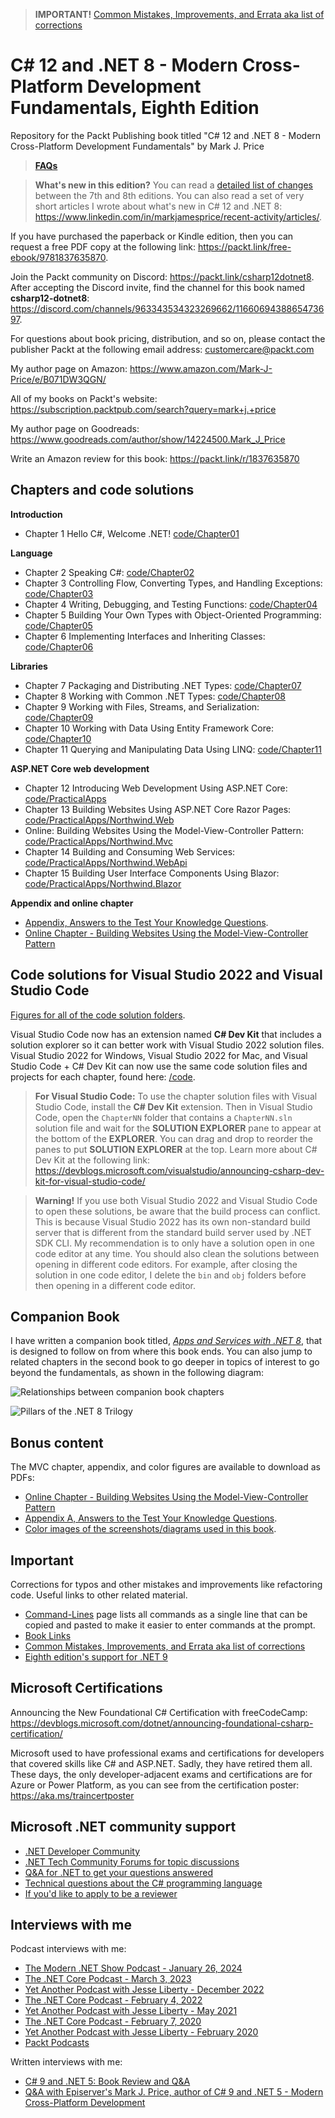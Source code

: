 > **IMPORTANT!** [Common Mistakes, Improvements, and Errata aka list of corrections](docs/errata/README.md)

# C# 12 and .NET 8 - Modern Cross-Platform Development Fundamentals, Eighth Edition

Repository for the Packt Publishing book titled "C# 12 and .NET 8 - Modern Cross-Platform Development Fundamentals" by Mark J. Price

> **[FAQs](docs/FAQs.md)**

> **What's new in this edition?** You can read a [detailed list of changes](docs/whats-new-in-book.md) between the 7th and 8th editions. You can also read a set of very short articles I wrote about what's new in C# 12 and .NET 8: https://www.linkedin.com/in/markjamesprice/recent-activity/articles/.

If you have purchased the paperback or Kindle edition, then you can request a free PDF copy at the following link: https://packt.link/free-ebook/9781837635870.

Join the Packt community on Discord: https://packt.link/csharp12dotnet8. After accepting the Discord invite, find the channel for this book named **csharp12-dotnet8**: https://discord.com/channels/963343534323269662/1166069438865473697.

For questions about book pricing, distribution, and so on, please contact the publisher Packt at the following email address: customercare@packt.com

My author page on Amazon: https://www.amazon.com/Mark-J-Price/e/B071DW3QGN/ 

All of my books on Packt's website: https://subscription.packtpub.com/search?query=mark+j.+price

My author page on Goodreads: https://www.goodreads.com/author/show/14224500.Mark_J_Price

Write an Amazon review for this book: https://packt.link/r/1837635870

## Chapters and code solutions

**Introduction**
- Chapter 1 Hello C#, Welcome .NET! [code/Chapter01](code/Chapter01)

**Language**
- Chapter 2 Speaking C#: [code/Chapter02](code/Chapter02)
- Chapter 3 Controlling Flow, Converting Types, and Handling Exceptions: [code/Chapter03](code/Chapter03)
- Chapter 4 Writing, Debugging, and Testing Functions: [code/Chapter04](code/Chapter04)
- Chapter 5 Building Your Own Types with Object-Oriented Programming: [code/Chapter05](code/Chapter05)
- Chapter 6 Implementing Interfaces and Inheriting Classes: [code/Chapter06](code/Chapter06)

**Libraries**
- Chapter 7 Packaging and Distributing .NET Types: [code/Chapter07](code/Chapter07)
- Chapter 8 Working with Common .NET Types: [code/Chapter08](code/Chapter08)
- Chapter 9 Working with Files, Streams, and Serialization: [code/Chapter09](code/Chapter09)
- Chapter 10 Working with Data Using Entity Framework Core: [code/Chapter10](code/Chapter10)
- Chapter 11 Querying and Manipulating Data Using LINQ: [code/Chapter11](code/Chapter11)

**ASP.NET Core web development**
- Chapter 12 Introducing Web Development Using ASP.NET Core: [code/PracticalApps](code/PracticalApps)
- Chapter 13 Building Websites Using ASP.NET Core Razor Pages: [code/PracticalApps/Northwind.Web](code/PracticalApps/Northwind.Web)
- Online: Building Websites Using the Model-View-Controller Pattern: [code/PracticalApps/Northwind.Mvc](code/PracticalApps/Northwind.Mvc)
- Chapter 14 Building and Consuming Web Services: [code/PracticalApps/Northwind.WebApi](code/PracticalApps/Northwind.WebApi)
- Chapter 15 Building User Interface Components Using Blazor: [code/PracticalApps/Northwind.Blazor](code/PracticalApps/Northwind.Blazor)

**Appendix and online chapter**
- [Appendix, Answers to the Test Your Knowledge Questions](docs/B19586_Appendix.pdf).
- [Online Chapter - Building Websites Using the Model-View-Controller Pattern](docs/B19586_Online_Chapter.pdf)

## Code solutions for Visual Studio 2022 and Visual Studio Code

[Figures for all of the code solution folders](docs/ch01-solution-folders.md).

Visual Studio Code now has an extension named **C# Dev Kit** that includes a solution explorer so it can better work with Visual Studio 2022 solution files. Visual Studio 2022 for Windows, Visual Studio 2022 for Mac, and Visual Studio Code + C# Dev Kit can now use the same code solution files and projects for each chapter, found here: [/code](/code). 

> **For Visual Studio Code:** To use the chapter solution files with Visual Studio Code, install the **C# Dev Kit** extension. Then in Visual Studio Code, open the `ChapterNN` folder that contains a `ChapterNN.sln` solution file and wait for the **SOLUTION EXPLORER** pane to appear at the bottom of the **EXPLORER**. You can drag and drop to reorder the panes to put **SOLUTION EXPLORER** at the top. Learn more about C# Dev Kit at the following link: https://devblogs.microsoft.com/visualstudio/announcing-csharp-dev-kit-for-visual-studio-code/

> **Warning!** If you use both Visual Studio 2022 and Visual Studio Code to open these solutions, be aware that the build process can conflict. This is because Visual Studio 2022 has its own non-standard build server that is different from the standard build server used by .NET SDK CLI. My recommendation is to only have a solution open in one code editor at any time. You should also clean the solutions between opening in different code editors. For example, after closing the solution in one code editor, I delete the `bin` and `obj` folders before then opening in a different code editor.

## Companion Book

I have written a companion book titled, *[Apps and Services with .NET 8](https://github.com/markjprice/apps-services-net8)*, that is designed to follow on from where this book ends. You can also jump to related chapters in the second book to go deeper in topics of interest to go beyond the fundamentals, as shown in the following diagram:

![Relationships between companion book chapters](docs/assets/B19586_17_03.png)

![Pillars of the .NET 8 Trilogy](docs/assets/B19586_01_Pillars.png)

## Bonus content

The MVC chapter, appendix, and color figures are available to download as PDFs:

- [Online Chapter - Building Websites Using the Model-View-Controller Pattern](docs/B19586_Online_Chapter.pdf)
- [Appendix A, Answers to the Test Your Knowledge Questions](docs/B19586_Appendix.pdf).
- [Color images of the screenshots/diagrams used in this book](https://static.packt-cdn.com/downloads/9781837635870_ColorImages.pdf).

## Important

Corrections for typos and other mistakes and improvements like refactoring code. Useful links to other related material. 

- [Command-Lines](docs/command-lines.md) page lists all commands as a single line that can be copied and pasted to make it easier to enter commands at the prompt.
- [Book Links](docs/book-links.md)
- [Common Mistakes, Improvements, and Errata aka list of corrections](docs/errata/README.md)
- [Eighth edition's support for .NET 9](docs/dotnet9.md)

## Microsoft Certifications

Announcing the New Foundational C# Certification with freeCodeCamp:
https://devblogs.microsoft.com/dotnet/announcing-foundational-csharp-certification/

Microsoft used to have professional exams and certifications for developers that covered skills like C# and ASP.NET. Sadly, they have retired them all. These days, the only developer-adjacent exams and certifications are for Azure or Power Platform, as you can see from the certification poster: https://aka.ms/traincertposter

## Microsoft .NET community support

- [.NET Developer Community](https://dotnet.microsoft.com/platform/community)
- [.NET Tech Community Forums for topic discussions](https://techcommunity.microsoft.com/t5/net/ct-p/dotnet)
- [Q&A for .NET to get your questions answered](https://learn.microsoft.com/en-us/answers/products/dotnet)
- [Technical questions about the C# programming language](https://learn.microsoft.com/en-us/answers/topics/dotnet-csharp.html)
- [If you'd like to apply to be a reviewer](https://authors.packtpub.com/reviewers/)

## Interviews with me

Podcast interviews with me:

- [The Modern .NET Show Podcast - January 26, 2024](https://dotnetcore.show/season-6/the-net-trilogy-and-learning-net-with-mark-j-price/)
- [The .NET Core Podcast - March 3, 2023](https://dotnetcore.show/episode-117-our-perspectives-on-the-future-of-net-with-mark-j-price/)
- [Yet Another Podcast with Jesse Liberty - December 2022](https://jesseliberty.com/2022/12/10/mark-price-on-c-11-fixed/)
- [The .NET Core Podcast - February 4, 2022](https://dotnetcore.show/episode-91-c-sharp-10-and-dotnet-6-with-mark-j-price/)
- [Yet Another Podcast with Jesse Liberty - May 2021](http://jesseliberty.com/2021/05/16/mark-price-on-c9-and-net-6/)
- [The .NET Core Podcast - February 7, 2020](https://dotnetcore.show/episode-44-learning-net-core-with-mark-j-price/)
- [Yet Another Podcast with Jesse Liberty - February 2020](http://jesseliberty.com/2020/02/23/mark-price-c-net-core/)
- [Packt Podcasts](https://soundcloud.com/packt-podcasts/csharp-8-dotnet-core-3-the-evolution-of-the-microsoft-ecosystem)

Written interviews with me:
- [C# 9 and .NET 5: Book Review and Q&A](https://www.infoq.com/articles/book-interview-mark-price/?itm_source=infoq&itm_campaign=user_page&itm_medium=link)
- [Q&A with Episerver's Mark J. Price, author of C# 9 and .NET 5 - Modern Cross-Platform Development](https://www.episerver.com/articles/q-and-a-with-mark-price)
